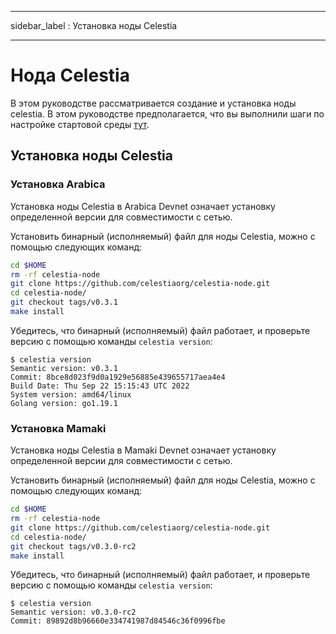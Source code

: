 - - -
sidebar_label : Установка ноды Celestia
- - -

# Нода Celestia

В этом руководстве рассматривается создание и установка ноды celestia. В этом руководстве предполагается, что вы выполнили шаги по настройке стартовой среды [ тут](./environment.md).

## Установка ноды Celestia

### Установка Arabica

Установка ноды Сelestia в Arabica Devnet означает установку определенной версии для совместимости с сетью.

Установить бинарный (исполняемый) файл для ноды Сelestia, можно с помощью следующих команд:

```sh
cd $HOME
rm -rf celestia-node
git clone https://github.com/celestiaorg/celestia-node.git
cd celestia-node/
git checkout tags/v0.3.1
make install
```

Убедитесь, что бинарный (исполняемый) файл работает, и проверьте версию с помощью команды `celestia version`:

```console
$ celestia version
Semantic version: v0.3.1
Commit: 8bce8d023f9d0a1929e56885e439655717aea4e4
Build Date: Thu Sep 22 15:15:43 UTC 2022
System version: amd64/linux
Golang version: go1.19.1
```

### Установка Mamaki

Установка ноды Сelestia в Mamaki Devnet означает установку определенной версии для совместимости с сетью.

Установить бинарный (исполняемый) файл для ноды Сelestia, можно с помощью следующих команд:

```sh
cd $HOME
rm -rf celestia-node
git clone https://github.com/celestiaorg/celestia-node.git
cd celestia-node/
git checkout tags/v0.3.0-rc2
make install
```

Убедитесь, что бинарный (исполняемый) файл работает, и проверьте версию с помощью команды `celestia version`:

```console
$ celestia version
Semantic version: v0.3.0-rc2
Commit: 89892d8b96660e334741987d84546c36f0996fbe
```
